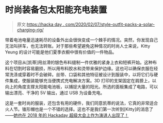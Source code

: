# 时尚装备包太阳能充电装置

> 原文:[https://hacka day . com/2020/02/07/style-outfit-packs-a-solar-charging-rig/](https://hackaday.com/2020/02/07/stylish-outfit-packs-a-solar-charging-rig/)

带着电池电量迅速耗尽的设备外出会很快变成一个棘手的情况。突然，你发现自己无法叫拼车，也无法转账。对于那些希望避免这种情况的时尚人士来说，Kitty Yeung 的设计可能是他们夏季衣橱中很有价值的一件物品。

这个项目从[凯蒂]用丝滑的银色布料缝制一件优雅的紧身上衣和短裤开始。这种布料在切割时容易磨损，所以用布料胶水和烫带来保护边缘。这也可以确保衣服在经常洗涤或穿着时不会破碎。丝带、口袋和其他特征被设计到服装中，以将它们与硬件集成，使服装能够充当便携式充电解决方案。3D 打印的支架固定在肩膀上，以向上的角度支撑太阳能电池板，以捕捉大量的阳光。所选的面板集成了电路，可以输出漂亮、干净的 5V 输出，通过 USB 为设备充电。

这是一套时尚的服装，还包含有用的硬件，我们同意凯蒂的说法，它真的非常适合火人节。锥形帽也是一个不错的选择。这也不是我们第一次听到[Kitty]的消息了——[她也在 2018 年的 Hackaday 超级大会上作为演讲人出现了！](https://hackaday.com/2018/12/20/kitty-yeung-on-tech-fashion-designs-and-the-wearables-industry/)